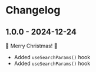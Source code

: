 # Changelog

## 1.0.0 - 2024-12-24

🌲 Merry Christmas! 🎅

- Added `useSearchParams()` hook
- Added `useSearchParams()` hook
